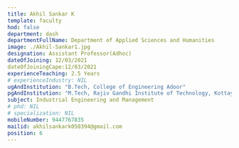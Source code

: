 ```yaml
---
title: Akhil Sankar K
template: faculty
hod: false
department: dash
departmentFullName: Department of Applied Sciences and Humanities
image: ./Akhil-Sankar1.jpg
designation: Assistant Professor(Adhoc)
dateOfJoining: 12/03/2021
dateOfJoiningCape:12/03/2021 
experienceTeaching: 2.5 Years
# experienceIndustry: NIL
ugAndInstitution: "B.Tech, College of Engineering Adoor"
pgAndInstitution: "M.Tech, Rajiv Gandhi Institute of Technology, Kottayam"
subject: Industrial Engineering and Management
# phd: NIL
# specialization: NIL
mobileNumber: 9447767835
mailid: akhilsankark050394@gmail.com
position: 6
---
```

